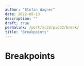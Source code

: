 ```yaml
---
author: "Stefan Wagner"
date: 2022-08-13
description: ""
draft: true
permalink: /port/xc32/pic32/break/
title: "Breakpoints"
---
```


# Breakpoints
